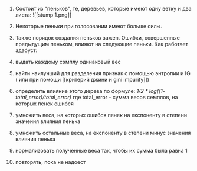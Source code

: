 1) Состоит из "пеньков", те, деревьев, которые имеют одну ветку и два листа:
![[stump 1.png]]

2) Некоторые пеньки при голосовании имеют больше силы.
3) Также порядок создания пеньков важен. Ошибки, совершенные предыдущим пеньком, влияют на следующие пеньки.
Как работает адабуст:
1) выдать каждому сэмплу одинаковый вес
2) найти наилучший для разделения признак с помощью энтропии и IG ( или при помощи [[критерий джини и gini impurity]])
3) определить влияние этого дерева по формуле: 
		*1/2 * log((1- total_error)/total_error)* 
		где total_error - сумма весов семплов, на которых пенек ошибся
4) умножить веса, на которых ошибся пенек на експоненту в степени значения влияния пенька
5) умножить остальные веса, на експоненту в степени минус значения влияния пенька
6) нормализовать полученные веса так, чтобы их сумма была равна 1
7) повторять, пока не надоест
